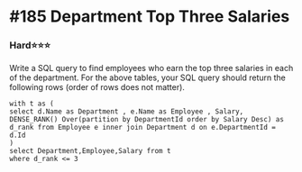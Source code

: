 # \#185 Department Top Three Salaries

### Hard:star::star::star:

Write a SQL query to find employees who earn the top three salaries in each of the department. For the above tables, your SQL query should return the following rows \(order of rows does not matter\).

```text
with t as (
select d.Name as Department , e.Name as Employee , Salary, DENSE_RANK() Over(partition by DepartmentId order by Salary Desc) as d_rank from Employee e inner join Department d on e.DepartmentId = d.Id
)
select Department,Employee,Salary from t
where d_rank <= 3
```



